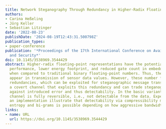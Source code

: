 ```yaml
---
title: Network Steganography Through Redundancy in Higher-Radix Floating-Point Representations
authors:
- Carina Heßeling
- Jörg Keller
- Sebastian Litzinger
date: '2022-08-23'
publishDate: '2024-08-19T12:43:31.500798Z'
publication_types:
- paper-conference
publication: '*Proceedings of the 17th International Conference on Availability, Reliability
  and Security*'
doi: 10.1145/3538969.3544429
abstract: Higher-radix floating-point representations have the potential for higher
  performance, lower energy footprint, and reduced gate count in embedded systems
  when compared to traditional binary floating-point numbers. Thus, they might also
  appear in transmission of sensor data values. However, these number formats introduce
  redundancies, which can be exploited for steganographic message transfer. We present
  a covert channel that exploits this redundancy and can trade steganographic bandwidth
  against introduced error and thus detectability. In the basic variant, the covert
  channel is fully reversible, i.e., not detectable from the data. Experiments with
  an implementation illustrate that detectability via compressibility metric, Shannon
  entropy and bi-grams is possible depending on how aggressive bandwidth is pushed.
links:
- name: URL
  url: https://doi.org/10.1145/3538969.3544429
---
```

